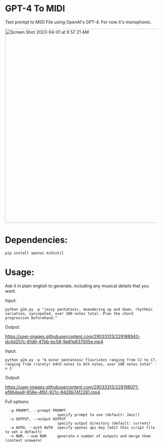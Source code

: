 # GPT-4 To MIDI
Text prompt to MIDI File using OpenAI's GPT-4. For now it's monophonic.

<img width="637" alt="Screen Shot 2023-04-01 at 9 57 21 AM" src="https://user-images.githubusercontent.com/29033313/229273576-7c0b9313-ca48-4c9a-8a37-8989176c8dec.png">


# Dependencies:
```pip install openai midiutil```

# Usage:
Ask it in plain english to generate, including any musical details that you want.

Input:

```python g2m.py -p "jazzy pentatonic, meandering up and down, rhythmic variation, syncopated, over 100 notes total. Plan the chord progression beforehand."```

Output:

https://user-images.githubusercontent.com/29033313/229188943-dc4d257c-61d6-47bb-bc58-9e81e637005e.mp4

Input:

```python g2m.py -p "A minor pentatonic flourishes ranging from C2 to C7, ranging from (rarely) 64th notes to 8th notes, over 200 notes total" -n 3```

Output:

https://user-images.githubusercontent.com/29033313/229198071-ef964ea9-958e-4fb1-921c-9428b74f2261.mp4

Full options:
```  -h, --help            show this help message and exit
  -p PROMPT, --prompt PROMPT
                        specify prompt to use (default: Jazz!)
  -o OUTPUT, --output OUTPUT
                        specify output directory (default: current)
  -a AUTH, --auth AUTH  specify openai api key (edit this script file to set a default)
  -n NUM, --num NUM     generate n number of outputs and merge them (context unaware)
